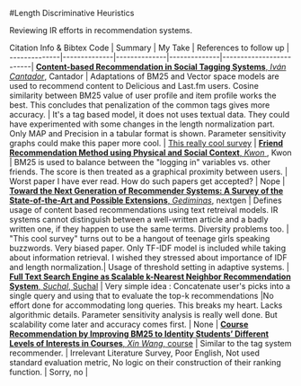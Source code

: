 #Length Discriminative Heuristics

Reviewing IR efforts in recommendation systems.

Citation Info  & Bibtex Code | Summary  | My Take | References to follow up |
--------------|--------------|--------------|--------------|-------------------------|
[**Content-based Recommendation in Social Tagging Systems**, *Iván Cantador*](https://repositorio.uam.es/bitstream/handle/10486/665157/content-based_cantador_recsys_2010_ps.pdf?sequence=3), Cantador | Adaptations of BM25 and Vector space models are used to recommend content to Delicious and Last.fm users. Cosine similarity between BM25 value of user profile and item profile works the best. This concludes that penalization of the common tags gives more accuracy. | It's a tag based model, it does not uses textual data. They could have experimented with some changes in the length normalization part. Only MAP and Precision in a tabular format is shown. Parameter sensitivity graphs could make this paper more cool. | [This really cool survey](http://web.stanford.edu/class/ee378b/papers/adomavicius-recsys.pdf) |
[**Friend Recommendation Method using Physical and Social Context**, *Kwon* ](http://paper.ijcsns.org/07_book/201011/20101118.pdf), Kwon | BM25 is used to balance between the "logging in" variables vs. other friends. The score is then treated as a graphical proximity between users. | Worst paper I have ever read. How do such papers get accepted? | Nope |
[**Toward the Next Generation of Recommender Systems: A Survey of the State-of-the-Art and Possible Extensions**, *Gediminas*](http://web.stanford.edu/class/ee378b/papers/adomavicius-recsys.pdf), nextgen | Defines usage of content based recommendations using text retreival models. IR systems cannot distinguish between a well-written article and a badly written one, if they happen to use the same terms. Diversity problems too. | "This cool survey" turns out to be a hangout of teenage girls speaking buzzwords. Very biased paper. Only TF-IDF model is included while taking about information retrieval. I wished they stressed about importance of IDF and length normalization.| Usage of threshold setting in adaptive systems. |
[**Full Text Search Engine as Scalable k-Nearest Neighbor Recommendation System**, *Suchal*, Suchal](https://hal.archives-ouvertes.fr/file/index/docid/1054596/filename/wcc-final.pdf) | Very simple idea : Concatenate user's picks into a single query and using that to evaluate the top-k recommendations |No effort done for accommodating long queries. This breaks my heart. Lacks algorithmic details. Parameter sensitivity analysis is really well done. But scalability come later and accuracy comes first. | None |
[**Course Recommendation by Improving BM25 to Identity Students’ Different Levels of Interests in Courses**, *Xin Wang*, course](http://info.cic.tsinghua.edu.cn/upload_file/_temp/1268811498049/1268811498049.pdf) | Similar to the tag system recommender. | Irrelevant Literature Survey, Poor English, Not used standard evaluation metric, No logic on their construction of their ranking function. | Sorry, no |
